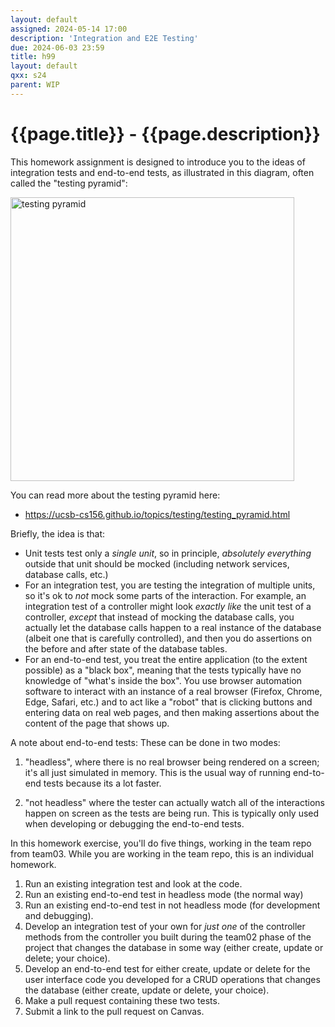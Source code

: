 ```yaml
---
layout: default
assigned: 2024-05-14 17:00
description: 'Integration and E2E Testing'
due: 2024-06-03 23:59
title: h99
layout: default
qxx: s24
parent: WIP
---
```


<!-- Put parent: WIP until you are ready to move into the real homeworks -->

# {{page.title}} - {{page.description}}

This homework assignment is designed to introduce you to the ideas of integration tests and end-to-end tests, as illustrated in this diagram, often called the "testing pyramid":

<img width="454" alt="testing pyramid" src="https://github.com/ucsb-cs156/ucsb-cs156.github.io/assets/1119017/cfbc9f96-af05-45de-bf54-bff7472a262a">

You can read more about the testing pyramid here:

* <https://ucsb-cs156.github.io/topics/testing/testing_pyramid.html>

Briefly, the idea is that:
* Unit tests test only a *single unit*, so in principle,  *absolutely everything* outside that unit should be mocked (including network services, database calls, etc.)
* For an integration test, you are testing the integration of multiple units, so it's ok to *not* mock some parts of the interaction.  For example, an integration test of a controller might look *exactly like* the unit test of a controller, *except* that instead of mocking the database calls, you actually let the database calls happen to a real instance of the database (albeit one that is carefully controlled), and then you do assertions on the before and after state of the database tables.   
* For an end-to-end test, you treat the entire application (to the extent possible) as a "black box", meaning that the tests typically have no knowledge of "what's inside the box".   You use browser automation software to interact with an instance of a real browser (Firefox, Chrome, Edge, Safari, etc.) and to act like a "robot" that is clicking buttons and entering data on real web pages, and then making assertions about the content of the page that shows up.  

A note about end-to-end tests: These can be done in two modes:

1.  "headless", where there is no real browser being rendered on a screen; it's all just simulated in memory.  This is the usual way of running end-to-end tests because its a lot faster.

2. "not headless" where the tester can actually watch all of the interactions happen on screen as the tests are being run. This is typically only used when developing or debugging the end-to-end tests.


In this homework exercise, you'll do five things, working in the team repo from team03.  While you are working in the team repo, this is an individual homework.

1. Run an existing integration test and look at the code.
2. Run an existing end-to-end test in headless mode (the normal way)
3. Run an existing end-to-end test in not headless mode (for development and debugging).
4. Develop an integration test of your own for *just one* of the controller methods from the controller you built during the team02 phase of the project that changes the database in some way (either create, update or delete; your choice).
5. Develop an end-to-end test for either create, update or delete for the user interface code you developed for a CRUD operations that changes the database (either create, update or delete, your choice).
6. Make a pull request containing these two tests.
7. Submit a link to the pull request on Canvas.

